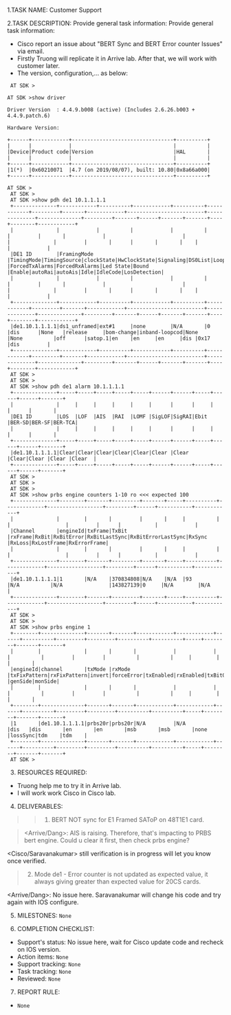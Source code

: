 1.TASK NAME: Customer Support

2.TASK DESCRIPTION:
Provide general task information:
Provide general task information:
 - Cisco report an issue about "BERT Sync and BERT Error counter Issues" via email.
 - Firstly Truong will replicate it in Arrive lab. After that, we will work with customer later.
 - The version, configuration,... as below:

```
 AT SDK >

AT SDK >show driver

Driver Version  : 4.4.9.b008 (active) (Includes 2.6.26.b003 + 4.4.9.patch.6)

Hardware Version:

+------+------------+---------------------------------+----------+
|      |            |                                 |          |
|Device|Product code|Version                          |HAL       |
|      |            |                                 |          |
+------+------------+---------------------------------+----------+
|1(*)  |0x60210071  |4.7 (on 2019/08/07), built: 10.80|0x8a66a000|
+------+------------+---------------------------------+----------+

AT SDK >
 AT SDK >
 AT SDK >show pdh de1 10.1.1.1.1
 +--------------+------------+----------+------------+----------+------------+---------+-------+------------+-------------------------+--------------+--------------+---------+-------+------+-------+-------+----+--------+------------+
 |              |            |          |            |          |            |         |       |            |                         |              |              |         |       |      |       |       |    |        |            |
 |DE1 ID        |FramingMode |TimingMode|TimingSource|clockState|HwClockState|Signaling|DS0List|LoopbackMode|Interrupt                |ForcedTxAlarms|ForcedRxAlarms|Led State|Bound  |Enable|autoRai|autoAis|Idle|IdleCode|LosDetection|
 |              |            |          |            |          |            |         |       |            |                         |              |              |         |       |      |       |       |    |        |            |
 +--------------+------------+----------+------------+----------+------------+---------+-------+------------+-------------------------+--------------+--------------+---------+-------+------+-------+-------+----+--------+------------+
 |de1.10.1.1.1.1|ds1_unframed|ext#1     |none        |N/A       |0           |dis      |None   |release     |bom-change|inband-loopcod|None          |None          |off      |satop.1|en    |en     |en     |dis |0x17    |dis         |
 +--------------+------------+----------+------------+----------+------------+---------+-------+------------+-------------------------+--------------+--------------+---------+-------+------+-------+-------+----+--------+------------+
 AT SDK >
 AT SDK >
 AT SDK >show pdh de1 alarm 10.1.1.1.1
 +--------------+-----+-----+-----+-----+-----+------+------+-----+------+------+-------+
 |              |     |     |     |     |     |      |      |     |      |      |       |
 |DE1 ID        |LOS  |LOF  |AIS  |RAI  |LOMF |SigLOF|SigRAI|Ebit |BER-SD|BER-SF|BER-TCA|
 |              |     |     |     |     |     |      |      |     |      |      |       |
 +--------------+-----+-----+-----+-----+-----+------+------+-----+------+------+-------+
 |de1.10.1.1.1.1|Clear|Clear|Clear|Clear|Clear|Clear |Clear |Clear|Clear |Clear |Clear  |
 +--------------+-----+-----+-----+-----+-----+------+------+-----+------+------+-------+
 AT SDK >
 AT SDK >
 AT SDK >
 AT SDK >show prbs engine counters 1-10 ro <<< expected 100
 +--------------+--------+-------+---------+-------+-----+----------+-------------+------------------+---------+------+-----------+------------+
 |              |        |       |         |       |     |          |             |                  |         |      |           |            |
 |Channel       |engineId|txFrame|TxBit    |rxFrame|RxBit|RxBitError|RxBitLastSync|RxBitErrorLastSync|RxSync   |RxLoss|RxLostFrame|RxErrorFrame|
 |              |        |       |         |       |     |          |             |                  |         |      |           |            |
 +--------------+--------+-------+---------+-------+-----+----------+-------------+------------------+---------+------+-----------+------------+
 |de1.10.1.1.1.1|1       |N/A    |370834808|N/A    |N/A  |93        |N/A          |N/A               |143827139|0     |N/A        |N/A         |
 +--------------+--------+-------+---------+-------+-----+----------+-------------+------------------+---------+------+-----------+------------+
 AT SDK >
 AT SDK >
 AT SDK >show prbs engine 1
 +--------+--------------+-------+-------+------------+------------+------+----------+---------+---------+----------+----------+-----+--------+-------+-------+
 |        |              |       |       |            |            |      |          |         |         |          |          |     |        |       |       |
 |engineId|channel       |txMode |rxMode |txFixPattern|rxFixPattern|invert|forceError|txEnabled|rxEnabled|txBitOrder|rxBitOrder|alarm|sticky  |genSide|monSide|
 |        |              |       |       |            |            |      |          |         |         |          |          |     |        |       |       |
 +--------+--------------+-------+-------+------------+------------+------+----------+---------+---------+----------+----------+-----+--------+-------+-------+
 |1       |de1.10.1.1.1.1|prbs20r|prbs20r|N/A         |N/A         |dis   |dis       |en       |en       |msb       |msb       |none |lossSync|tdm    |tdm    |
 +--------+--------------+-------+-------+------------+------------+------+----------+---------+---------+----------+----------+-----+--------+-------+-------+
 AT SDK >
 ```


3. RESOURCES REQUIRED:
  - Truong help me to try it in Arrive lab.
  - I will work work Cisco in Cisco lab.

4. DELIVERABLES:

>> 1. BERT NOT sync for E1 Framed SAToP on 48T1E1 card.

> <Arrive/Dang>: AIS is raising. Therefore, that's impacting to PRBS bert engine. Could u clear it first, then check prbs engine?

<Cisco/Saravanakumar> still verification is in progress will let you know once verified.

> 2. Mode de1 - Error counter is not updated as expected value, it always giving greater than expected value for 20CS cards.

<Arrive/Dang>: No issue here. Saravanakumar will change his code and try again with IOS configure.


5. MILESTONES: `None`

6. COMPLETION CHECKLIST:
 - Support's status: No issue here, wait for Cisco update code and recheck on IOS version.
 - Action items: `None`
 - Support tracking: `None`
 - Task tracking: `None`
 - Reviewed: `None`


7. REPORT RULE:
 - `None`
